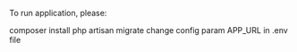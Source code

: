 To run application, please:

composer install
php artisan migrate
change config param APP_URL in .env file
